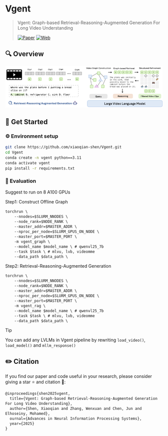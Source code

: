 # Vgent

> Vgent: Graph-based Retrieval-Reasoning-Augmented Generation For Long Video Understanding
> 
> [![Paper](https://img.shields.io/badge/Paper-red?logo=arxiv&logoWidth=15)]()
> [![Web](https://img.shields.io/badge/Project-Page-blue?style=flat-square)]()

## 🔍 Overview

![alt text](assets/teaser.png)

## :rocket: Get Started

### ⚙️ Environment setup

```bash
git clone https://github.com/xiaoqian-shen/Vgent.git
cd Vgent
conda create -n vgent python==3.11
conda activate vgent
pip install -r requirements.txt
```
### 📝 Evaluation

Suggest to run on 8 A100 GPUs

Step1: Construct Offline Graph

```
torchrun \
    --nnodes=$SLURM_NNODES \
    --node_rank=$NODE_RANK \
    --master_addr=$MASTER_ADDR \
    --nproc_per_node=$SLURM_GPUS_ON_NODE \
    --master_port=$MASTER_PORT \
    -m vgent_graph \
    --model_name $model_name \ # qwenvl25_7b
    --task $task \ # mlvu, lvb, videomme
    --data_path $data_path \
```

Step2: Retrieval-Reasoning-Augmented Generation

```
torchrun \
    --nnodes=$SLURM_NNODES \
    --node_rank=$NODE_RANK \
    --master_addr=$MASTER_ADDR \
    --nproc_per_node=$SLURM_GPUS_ON_NODE \
    --master_port=$MASTER_PORT \
    -m vgent_rag \
    --model_name $model_name \ # qwenvl25_7b
    --task $task \ # mlvu, lvb, videomme
    --data_path $data_path \
```

> [!Tip]
> You can add any LVLMs in Vgent pipeline by rewriting `load_video()`, `load_model()` and `mllm_response()`

## ✏️ Citation

If you find our paper and code useful in your research, please consider giving a star ⭐ and citation 📝:

```
@inproceedings{shen2025vgent,
  title={Vgent: Graph-based Retrieval-Reasoning-Augmented Generation For Long Video Understanding},
  author={Shen, Xiaoqian and Zhang, Wenxuan and Chen, Jun and Elhoseiny, Mohamed},
  ournal={Advances in Neural Information Processing Systems},
  year={2025}
}
```
